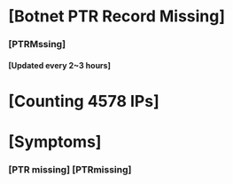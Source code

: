 # [Botnet PTR Record Missing]
### [PTRMssing]
#### [Updated every 2~3 hours]

# [Counting 4578 IPs]

# [Symptoms] 
###   [PTR missing] [PTRmissing]
